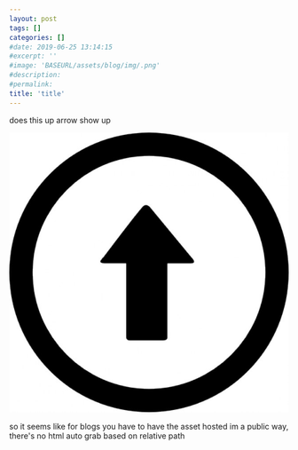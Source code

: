 ```yaml
---
layout: post
tags: []
categories: []
#date: 2019-06-25 13:14:15
#excerpt: ''
#image: 'BASEURL/assets/blog/img/.png'
#description:
#permalink:
title: 'title'
---
```


does this up arrow show up

![Pic](https://raw.githubusercontent.com/knaik/blog3/master/_posts/up-arrow-button_318-9409.jpg) 

so it seems like for blogs you have to have the asset hosted im a public way, there's no html auto grab based on relative path

